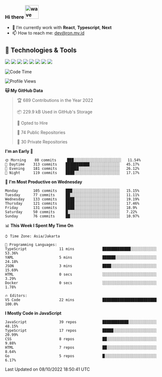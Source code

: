 ### Hi there <img src="https://i.ibb.co/q0Hx1KK/wave.gif" alt="wave" width="45px">

- 🌱 I’m currently work with **React**, **Typescript**, **Next**
- 📫 How to reach me: dev@ron.my.id

## 🔧 Technologies & Tools

![](https://img.shields.io/badge/OS-Linux-informational?style=flat&logo=linux&logoColor=white&color=2bbc8a)
![](https://img.shields.io/badge/OS-Windows-informational?style=flat&logo=windows&logoColor=white&color=2bbc8a)
![](https://img.shields.io/badge/Code-JavaScript-informational?style=flat&logo=javascript&logoColor=white&color=2bbc8a)
![](https://img.shields.io/badge/Code-Golang-informational?style=flat&logo=go&logoColor=white&color=2bbc8a)
![](https://img.shields.io/badge/Code-React-informational?style=flat&logo=react&logoColor=white&color=2bbc8a)
![](https://img.shields.io/badge/Code-Next-informational?style=flat&logo=next.js&logoColor=white&color=2bbc8a)
![](https://img.shields.io/badge/Shell-Bash-informational?style=flat&logo=gnu-bash&logoColor=white&color=2bbc8a)
![](https://img.shields.io/badge/Tools-Docker-informational?style=flat&logo=docker&logoColor=white&color=2bbc8a)

<!--START_SECTION:waka-->
![Code Time](http://img.shields.io/badge/Code%20Time-452%20hrs%2024%20mins-blue)

![Profile Views](http://img.shields.io/badge/Profile%20Views-2-blue)

**🐱 My GitHub Data** 

> 🏆 689 Contributions in the Year 2022
 > 
> 📦 229.9 kB Used in GitHub's Storage 
 > 
> 💼 Opted to Hire
 > 
> 📜 74 Public Repositories 
 > 
> 🔑 30 Private Repositories  
 > 
**I'm an Early 🐤** 

```text
🌞 Morning    80 commits     ███░░░░░░░░░░░░░░░░░░░░░░   11.54% 
🌆 Daytime    313 commits    ███████████░░░░░░░░░░░░░░   45.17% 
🌃 Evening    181 commits    ██████░░░░░░░░░░░░░░░░░░░   26.12% 
🌙 Night      119 commits    ████░░░░░░░░░░░░░░░░░░░░░   17.17%

```
📅 **I'm Most Productive on Wednesday** 

```text
Monday       105 commits    ███░░░░░░░░░░░░░░░░░░░░░░   15.15% 
Tuesday      77 commits     ██░░░░░░░░░░░░░░░░░░░░░░░   11.11% 
Wednesday    133 commits    ████░░░░░░░░░░░░░░░░░░░░░   19.19% 
Thursday     121 commits    ████░░░░░░░░░░░░░░░░░░░░░   17.46% 
Friday       131 commits    ████░░░░░░░░░░░░░░░░░░░░░   18.9% 
Saturday     50 commits     █░░░░░░░░░░░░░░░░░░░░░░░░   7.22% 
Sunday       76 commits     ██░░░░░░░░░░░░░░░░░░░░░░░   10.97%

```


📊 **This Week I Spent My Time On** 

```text
⌚︎ Time Zone: Asia/Jakarta

💬 Programming Languages: 
TypeScript               11 mins             █████████████░░░░░░░░░░░░   53.36% 
YAML                     5 mins              ██████░░░░░░░░░░░░░░░░░░░   24.18% 
JSON                     3 mins              ████░░░░░░░░░░░░░░░░░░░░░   15.69% 
HTML                     0 secs              ░░░░░░░░░░░░░░░░░░░░░░░░░   3.29% 
Docker                   0 secs              ░░░░░░░░░░░░░░░░░░░░░░░░░   1.78%

🔥 Editors: 
VS Code                  22 mins             █████████████████████████   100.0%

```

**I Mostly Code in JavaScript** 

```text
JavaScript               39 repos            ████████████░░░░░░░░░░░░░   48.15% 
TypeScript               17 repos            █████░░░░░░░░░░░░░░░░░░░░   20.99% 
CSS                      8 repos             ██░░░░░░░░░░░░░░░░░░░░░░░   9.88% 
HTML                     7 repos             ██░░░░░░░░░░░░░░░░░░░░░░░   8.64% 
Go                       5 repos             █░░░░░░░░░░░░░░░░░░░░░░░░   6.17%

```



 Last Updated on 08/10/2022 18:50:41 UTC
<!--END_SECTION:waka-->
